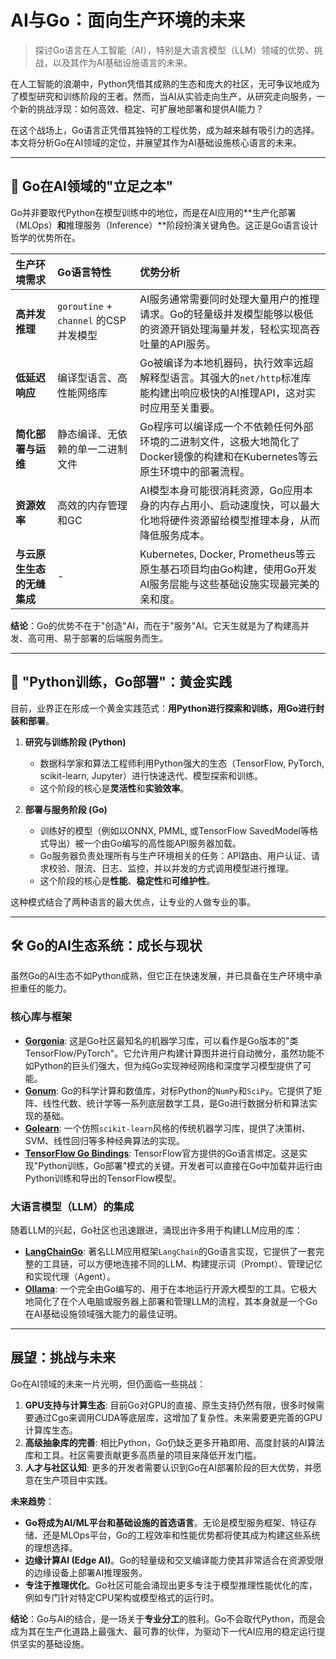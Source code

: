 # AI与Go：面向生产环境的未来

> 探讨Go语言在人工智能（AI），特别是大语言模型（LLM）领域的优势、挑战，以及其作为AI基础设施语言的未来。

在人工智能的浪潮中，Python凭借其成熟的生态和庞大的社区，无可争议地成为了模型研究和训练阶段的王者。然而，当AI从实验走向生产，从研究走向服务，一个新的挑战浮现：如何高效、稳定、可扩展地部署和提供AI能力？

在这个战场上，Go语言正凭借其独特的工程优势，成为越来越有吸引力的选择。本文将分析Go在AI领域的定位，并展望其作为AI基础设施核心语言的未来。

---

## 🚀 Go在AI领域的"立足之本"

Go并非要取代Python在模型训练中的地位，而是在AI应用的**生产化部署（MLOps）**和**推理服务（Inference）**阶段扮演关键角色。这正是Go语言设计哲学的优势所在。

| 生产环境需求 | Go语言特性 | 优势分析 |
| :--- | :--- | :--- |
| **高并发推理** | `goroutine` + `channel` 的CSP并发模型 | AI服务通常需要同时处理大量用户的推理请求。Go的轻量级并发模型能够以极低的资源开销处理海量并发，轻松实现高吞吐量的API服务。 |
| **低延迟响应** | 编译型语言、高性能网络库 | Go被编译为本地机器码，执行效率远超解释型语言。其强大的`net/http`标准库能构建出响应极快的AI推理API，这对实时应用至关重要。 |
| **简化部署与运维** | 静态编译、无依赖的单一二进制文件 | Go程序可以编译成一个不依赖任何外部环境的二进制文件，这极大地简化了Docker镜像的构建和在Kubernetes等云原生环境中的部署流程。 |
| **资源效率** | 高效的内存管理和GC | AI模型本身可能很消耗资源，Go应用本身的内存占用小、启动速度快，可以最大化地将硬件资源留给模型推理本身，从而降低服务成本。 |
| **与云原生生态的无缝集成** | - | Kubernetes, Docker, Prometheus等云原生基石项目均由Go构建，使用Go开发AI服务层能与这些基础设施实现最完美的亲和度。 |

**结论**：Go的优势不在于"创造"AI，而在于"服务"AI。它天生就是为了构建高并发、高可用、易于部署的后端服务而生。

---

## 🤝 "Python训练，Go部署"：黄金实践

目前，业界正在形成一个黄金实践范式：**用Python进行探索和训练，用Go进行封装和部署**。

1.  **研究与训练阶段 (Python)**
    -   数据科学家和算法工程师利用Python强大的生态（TensorFlow, PyTorch, scikit-learn, Jupyter）进行快速迭代、模型探索和训练。
    -   这个阶段的核心是**灵活性**和**实验效率**。

2.  **部署与服务阶段 (Go)**
    -   训练好的模型（例如以ONNX, PMML, 或TensorFlow SavedModel等格式导出）被一个由Go编写的高性能API服务器加载。
    -   Go服务器负责处理所有与生产环境相关的任务：API路由、用户认证、请求校验、限流、日志、监控，并以并发的方式调用模型进行推理。
    -   这个阶段的核心是**性能**、**稳定性**和**可维护性**。

这种模式结合了两种语言的最大优点，让专业的人做专业的事。

---

## 🛠️ Go的AI生态系统：成长与现状

虽然Go的AI生态不如Python成熟，但它正在快速发展，并已具备在生产环境中承担重任的能力。

### 核心库与框架

- **[Gorgonia](https://github.com/gorgonia/gorgonia)**: 这是Go社区最知名的机器学习库，可以看作是Go版本的"类TensorFlow/PyTorch"。它允许用户构建计算图并进行自动微分，虽然功能不如Python的巨头们强大，但为纯Go实现神经网络和深度学习模型提供了可能。
- **[Gonum](https://github.com/gonum/gonum)**: Go的科学计算和数值库，对标Python的`NumPy`和`SciPy`。它提供了矩阵、线性代数、统计学等一系列底层数学工具，是Go进行数据分析和算法实现的基础。
- **[Golearn](https://github.com/sjwhitworth/golearn)**: 一个仿照`scikit-learn`风格的传统机器学习库，提供了决策树、SVM、线性回归等多种经典算法的实现。
- **[TensorFlow Go Bindings](https://github.com/tensorflow/tensorflow/tree/master/tensorflow/go)**: TensorFlow官方提供的Go语言绑定。这是实现"Python训练，Go部署"模式的关键。开发者可以直接在Go中加载并运行由Python训练和导出的TensorFlow模型。

### 大语言模型（LLM）的集成

随着LLM的兴起，Go社区也迅速跟进，涌现出许多用于构建LLM应用的库：

- **[LangChainGo](https://github.com/tmc/langchaingo)**: 著名LLM应用框架`LangChain`的Go语言实现，它提供了一套完整的工具链，可以方便地连接不同的LLM、构建提示词（Prompt）、管理记忆和实现代理（Agent）。
- **[Ollama](https://github.com/ollama/ollama)**: 一个完全由Go编写的、用于在本地运行开源大模型的工具。它极大地简化了在个人电脑或服务器上部署和管理LLM的流程，其本身就是一个Go在AI基础设施领域强大能力的最佳证明。

---

## 展望：挑战与未来

Go在AI领域的未来一片光明，但仍面临一些挑战：

1.  **GPU支持与计算生态**: 目前Go对GPU的直接、原生支持仍然有限，很多时候需要通过Cgo来调用CUDA等底层库，这增加了复杂性。未来需要更完善的GPU计算库生态。
2.  **高级抽象库的完善**: 相比Python，Go仍缺乏更多开箱即用、高度封装的AI算法库和工具。社区需要贡献更多高质量的项目来降低开发门槛。
3.  **人才与社区认知**: 更多的开发者需要认识到Go在AI部署阶段的巨大优势，并愿意在生产项目中实践。

**未来趋势**：

- **Go将成为AI/ML平台和基础设施的首选语言**。无论是模型服务框架、特征存储、还是MLOps平台，Go的工程效率和性能优势都将使其成为构建这些系统的理想选择。
- **边缘计算AI (Edge AI)**。Go的轻量级和交叉编译能力使其非常适合在资源受限的边缘设备上部署AI推理服务。
- **专注于推理优化**。Go社区可能会涌现出更多专注于模型推理性能优化的库，例如专门针对特定CPU架构或模型格式的运行时。

**结论**：Go与AI的结合，是一场关于**专业分工**的胜利。Go不会取代Python，而是会成为其在生产化道路上最强大、最可靠的伙伴，为驱动下一代AI应用的稳定运行提供坚实的基础设施。 